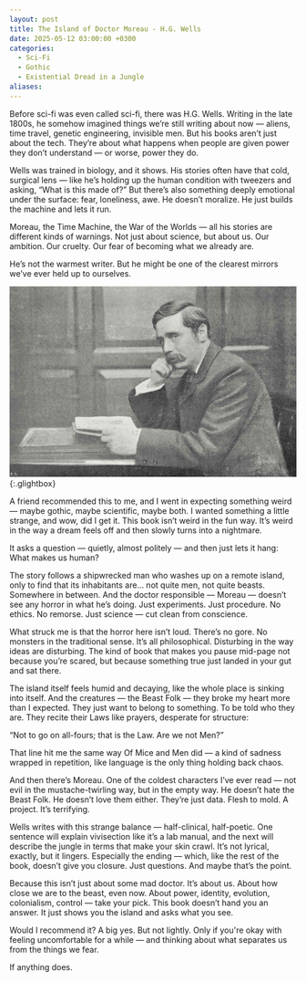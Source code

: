 ```yaml
---
layout: post
title: The Island of Doctor Moreau - H.G. Wells
date: 2025-05-12 03:00:00 +0300
categories:
  - Sci-Fi 
  - Gothic
  - Existential Dread in a Jungle
aliases:
---
```

Before sci-fi was even called sci-fi, there was H.G. Wells. Writing in the late 1800s, he somehow imagined things we’re still writing about now — aliens, time travel, genetic engineering, invisible men. But his books aren’t just about the tech. They’re about what happens when people are given power they don’t understand — or worse, power they do.

Wells was trained in biology, and it shows. His stories often have that cold, surgical lens — like he’s holding up the human condition with tweezers and asking, “What is this made of?” But there’s also something deeply emotional under the surface: fear, loneliness, awe. He doesn’t moralize. He just builds the machine and lets it run.

Moreau, the Time Machine, the War of the Worlds — all his stories are different kinds of warnings. Not just about science, but about us. Our ambition. Our cruelty. Our fear of becoming what we already are.

He’s not the warmest writer. But he might be one of the clearest mirrors we’ve ever held up to ourselves.

[![H.G Wells](/assets/image/wells.jpg)](/assets/image/wells.jpg){:.glightbox}

A friend recommended this to me, and I went in expecting something weird — maybe gothic, maybe scientific, maybe both. I wanted something a little strange, and wow, did I get it. This book isn’t weird in the fun way. It’s weird in the way a dream feels off and then slowly turns into a nightmare.

It asks a question — quietly, almost politely — and then just lets it hang:
What makes us human?

The story follows a shipwrecked man who washes up on a remote island, only to find that its inhabitants are... not quite men, not quite beasts. Somewhere in between. And the doctor responsible — Moreau — doesn’t see any horror in what he’s doing. Just experiments. Just procedure.
No ethics. No remorse. Just science — cut clean from conscience.

What struck me is that the horror here isn’t loud. There’s no gore. No monsters in the traditional sense. It’s all philosophical. Disturbing in the way ideas are disturbing. The kind of book that makes you pause mid-page not because you’re scared, but because something true just landed in your gut and sat there.

The island itself feels humid and decaying, like the whole place is sinking into itself. And the creatures — the Beast Folk — they broke my heart more than I expected. They just want to belong to something. To be told who they are. They recite their Laws like prayers, desperate for structure:

“Not to go on all-fours; that is the Law. Are we not Men?”

That line hit me the same way Of Mice and Men did — a kind of sadness wrapped in repetition, like language is the only thing holding back chaos.

And then there’s Moreau. One of the coldest characters I’ve ever read — not evil in the mustache-twirling way, but in the empty way. He doesn’t hate the Beast Folk. He doesn’t love them either. They’re just data. Flesh to mold. A project. It’s terrifying.

Wells writes with this strange balance — half-clinical, half-poetic. One sentence will explain vivisection like it’s a lab manual, and the next will describe the jungle in terms that make your skin crawl. It’s not lyrical, exactly, but it lingers. Especially the ending — which, like the rest of the book, doesn’t give you closure. Just questions.
And maybe that’s the point.

Because this isn’t just about some mad doctor. It’s about us.
About how close we are to the beast, even now.
About power, identity, evolution, colonialism, control — take your pick.
This book doesn’t hand you an answer. It just shows you the island and asks what you see.

Would I recommend it?
A big yes.
But not lightly. Only if you're okay with feeling uncomfortable for a while — and thinking about what separates us from the things we fear.

If anything does.